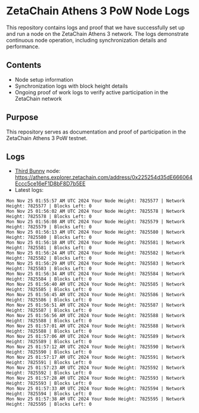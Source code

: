 # ZetaChain Athens 3 PoW Node Logs
This repository contains logs and proof that we have successfully set up and run a node on the ZetaChain Athens 3 network. The logs demonstrate continuous node operation, including synchronization details and performance.

## Contents
- Node setup information
- Synchronization logs with block height details
- Ongoing proof of work logs to verify active participation in the ZetaChain network

## Purpose
This repository serves as documentation and proof of participation in the ZetaChain Athens 3 PoW testnet.

## Logs

- [Third Bunny](https://thirdbunny.xyz/) node: https://athens.explorer.zetachain.com/address/0x225254d35dE666064Eccc5ce16eF1D8bF8D7b5EE
- Latest logs:
```
Mon Nov 25 01:55:57 AM UTC 2024 Your Node Height: 7825577 | Network Height: 7825577 | Blocks Left: 0
Mon Nov 25 01:56:02 AM UTC 2024 Your Node Height: 7825578 | Network Height: 7825578 | Blocks Left: 0
Mon Nov 25 01:56:08 AM UTC 2024 Your Node Height: 7825579 | Network Height: 7825579 | Blocks Left: 0
Mon Nov 25 01:56:13 AM UTC 2024 Your Node Height: 7825580 | Network Height: 7825580 | Blocks Left: 0
Mon Nov 25 01:56:18 AM UTC 2024 Your Node Height: 7825581 | Network Height: 7825581 | Blocks Left: 0
Mon Nov 25 01:56:24 AM UTC 2024 Your Node Height: 7825582 | Network Height: 7825582 | Blocks Left: 0
Mon Nov 25 01:56:29 AM UTC 2024 Your Node Height: 7825583 | Network Height: 7825583 | Blocks Left: 0
Mon Nov 25 01:56:34 AM UTC 2024 Your Node Height: 7825584 | Network Height: 7825584 | Blocks Left: 0
Mon Nov 25 01:56:40 AM UTC 2024 Your Node Height: 7825585 | Network Height: 7825585 | Blocks Left: 0
Mon Nov 25 01:56:45 AM UTC 2024 Your Node Height: 7825586 | Network Height: 7825586 | Blocks Left: 0
Mon Nov 25 01:56:51 AM UTC 2024 Your Node Height: 7825587 | Network Height: 7825587 | Blocks Left: 0
Mon Nov 25 01:56:56 AM UTC 2024 Your Node Height: 7825588 | Network Height: 7825588 | Blocks Left: 0
Mon Nov 25 01:57:01 AM UTC 2024 Your Node Height: 7825588 | Network Height: 7825588 | Blocks Left: 0
Mon Nov 25 01:57:06 AM UTC 2024 Your Node Height: 7825589 | Network Height: 7825589 | Blocks Left: 0
Mon Nov 25 01:57:12 AM UTC 2024 Your Node Height: 7825590 | Network Height: 7825590 | Blocks Left: 0
Mon Nov 25 01:57:17 AM UTC 2024 Your Node Height: 7825591 | Network Height: 7825591 | Blocks Left: 0
Mon Nov 25 01:57:23 AM UTC 2024 Your Node Height: 7825592 | Network Height: 7825592 | Blocks Left: 0
Mon Nov 25 01:57:28 AM UTC 2024 Your Node Height: 7825593 | Network Height: 7825593 | Blocks Left: 0
Mon Nov 25 01:57:33 AM UTC 2024 Your Node Height: 7825594 | Network Height: 7825594 | Blocks Left: 0
Mon Nov 25 01:57:38 AM UTC 2024 Your Node Height: 7825595 | Network Height: 7825595 | Blocks Left: 0
```
